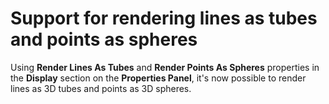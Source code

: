 # Support for rendering lines as tubes and points as spheres

Using **Render Lines As Tubes** and **Render Points As Spheres** properties in the
**Display** section on the **Properties Panel**, it's now possible to render lines as 3D tubes
and points as 3D spheres.
